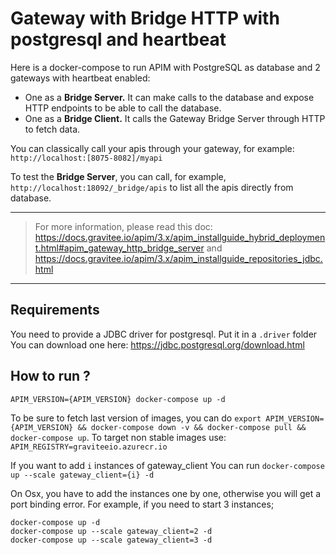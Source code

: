 # Gateway with Bridge HTTP with postgresql and heartbeat

Here is a docker-compose to run APIM with PostgreSQL as database and 2 gateways with heartbeat enabled:
 - One as a **Bridge Server.** It can make calls to the database and expose HTTP endpoints to be able to call the database.
 - One as a **Bridge Client.** It calls the Gateway Bridge Server through HTTP to fetch data.

You can classically call your apis through your gateway, for example: `http://localhost:[8075-8082]/myapi`

To test the **Bridge Server**, you can call, for example, `http://localhost:18092/_bridge/apis` to list all the apis directly from database.

---
> For more information, please read this doc: https://docs.gravitee.io/apim/3.x/apim_installguide_hybrid_deployment.html#apim_gateway_http_bridge_server
> and https://docs.gravitee.io/apim/3.x/apim_installguide_repositories_jdbc.html
---

## Requirements

You need to provide a JDBC driver for postgresql.
Put it in a `.driver` folder
You can download one here: https://jdbc.postgresql.org/download.html

## How to run ?

`APIM_VERSION={APIM_VERSION} docker-compose up -d ` 

To be sure to fetch last version of images, you can do `export APIM_VERSION={APIM_VERSION} && docker-compose down -v && docker-compose pull && docker-compose up`.
To target non stable images use: `APIM_REGISTRY=graviteeio.azurecr.io`

If you want to add `i` instances of gateway_client
You can run `docker-compose up --scale gateway_client={i} -d`

On Osx, you have to add the instances one by one, otherwise you will get a port binding error.
For example, if you need to start 3 instances;
```shell
docker-compose up -d
docker-compose up --scale gateway_client=2 -d
docker-compose up --scale gateway_client=3 -d
```
